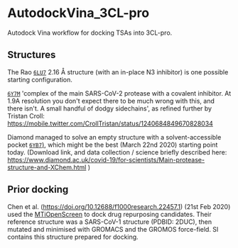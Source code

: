 # AutodockVina_3CL-pro
Autodock Vina workflow for docking TSAs into 3CL-pro. 

## Structures

The Rao [`6LU7`](https://www.rcsb.org/structure/6lu7) 2.16 Å structure (with an in-place N3 inhibitor) is one possible starting configuration. 

[`6Y7M`](https://www.rcsb.org/structure/6y7m) 'complex of the main SARS-CoV-2 protease with a covalent inhibitor. At 1.9A resolution you don't expect there to be much wrong with this, and there isn't. A small handful of dodgy sidechains', as refined further by Tristan Croll: 
https://mobile.twitter.com/CrollTristan/status/1240684849670828034

Diamond managed to solve an empty structure with a solvent-accessible pocket [`6YB7`)](https://www.rcsb.org/structure/6yb7), which might be the best (March 22nd 2020) starting point today. (Download link, and data collection / science briefly described here: https://www.diamond.ac.uk/covid-19/for-scientists/Main-protease-structure-and-XChem.html )


## Prior docking

Chen et al. (https://doi.org/10.12688/f1000research.22457.1) (21st Feb 2020) used the [MTiOpenScreen](https://bioserv.rpbs.univ-paris-diderot.fr/services/MTiOpenScreen/) to dock drug repurposing candidates. Their reference structure was a SARS-CoV-1 structure (PDBID: 2DUC), then mutated and minimised with GROMACS and the GROMOS force-field. SI contains this structure prepared for docking.

